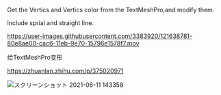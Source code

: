 

Get the Vertics and Vertics color from the TextMeshPro,and modify them.

Include sprial and straight line.


https://user-images.githubusercontent.com/3383920/121638781-80e8ae00-cac6-11eb-9e70-15796e1578f7.mov


给TextMeshPro变形

https://zhuanlan.zhihu.com/p/375020971

![スクリーンショット 2021-06-11 143358](https://user-images.githubusercontent.com/3383920/121636102-5bf23c00-cac2-11eb-86f7-47fae9abea00.png)

